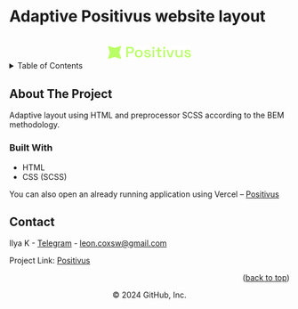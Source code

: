 # Adaptive Positivus website layout 

<a name="readme-top"></a>

<!-- PROJECT LOGO -->
<br />
<div align="center">
  <a href="https://github.com/kilymax/positivus">
    <img src="readme-icon.svg" alt="Positivus Logo" width="150" >
  </a>
</div>

<!-- TABLE OF CONTENTS -->
<details>
  <summary>Table of Contents</summary>
  <ol>
    <li>
      <a href="#about-the-project">About The Project</a>
      <ul>
        <li><a href="#built-with">Built With</a></li>
      </ul>
    </li>
    <li><a href="#contact">Contact</a></li>
  </ol>
</details>



<!-- ABOUT THE PROJECT -->
## About The Project

Adaptive layout using HTML and preprocessor SCSS according to the BEM methodology.

<!-- Demo video on YouTube [here]() -->

<!-- <p align="right">(<a href="#readme-top">back to top</a>)</p> -->


### Built With

* HTML
* CSS (SCSS)

<!-- <p align="right">(<a href="#readme-top">back to top</a>)</p> -->

You can also open an already running application using Vercel – [Positivus](https://positivus-dusky.vercel.app/)
<!-- <p align="right">(<a href="#readme-top">back to top</a>)</p> -->


<!-- CONTACT -->
## Contact

Ilya K - [Telegram](https://t.me/leoncox) - leon.coxsw@gmail.com

Project Link: [Positivus](https://github.com/kilymax/positivus)

<p align="right">(<a href="#readme-top">back to top</a>)</p>

<div align="center">
© 2024 GitHub, Inc.
</div>
